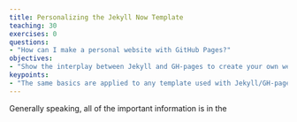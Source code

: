 ```yaml
---
title: Personalizing the Jekyll Now Template
teaching: 30
exercises: 0
questions:
- "How can I make a personal website with GitHub Pages?"
objectives:
- "Show the interplay between Jekyll and GH-pages to create your own website."
keypoints:
- "The same basics are applied to any template used with Jekyll/GH-pages."
---
```


Generally speaking, all of the important information is in the 